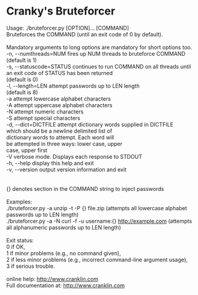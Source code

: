 Cranky's Bruteforcer
====================
Usage: ./bruteforcer.py [OPTION]... [COMMAND]<br />
Bruteforces the COMMAND (until an exit code of 0 by default).<br />
<br />
Mandatory arguments to long options are mandatory for short options too.<br />
  -n, --numthreads=NUM       fires up NUM threads to bruteforce COMMAND<br />
                                (default is 1)<br />
  -s, --statuscode=STATUS    continues to run COMMAND on all threads until<br />
                                an exit code of STATUS has been returned<br />
                                (default is 0)<br />
  -l, --length=LEN           attempt passwords up to LEN length<br />
                                (default is 8)<br />
  -a                         attempt lowercase alphabet characters<br />
  -A                         attempt uppercase alphabet characters<br />
  -N                         attempt numeric characters<br />
  -S                         attempt special characters<br />
  -d, --dict=DICTFILE        attempt dictionary words supplied in DICTFILE<br />
                                which should be a newline delimited list of<br />
                                dictionary words to attempt.  Each word will<br />
                                be attempted in three ways: lower case, upper<br />
                                case, upper first<br />
  -V                         verbose mode.  Displays each response to STDOUT<br />
  -h, --help                 display this help and exit<br />
  -v, --version              output version information and exit<br />
<br />
<br />
{} denotes section in the COMMAND string to inject passwords<br />
<br />
Examples:<br />
    ./bruteforcer.py -a unzip -t -P {} file.zip (attempts all lowercase alphabet<br />
        passwords up to LEN length)<br />
    ./bruteforcer.py -a -N curl -f -u username:{} http://example.com (attempts<br />
        all alphanumeric passwords up to LEN length)<br />
<br />
Exit status:<br />
 0  if OK,<br />
 1  if minor problems (e.g., no command given),<br />
 2  if less minor problems (e.g., incorrect command-line argument usage),<br />
 3  if serious trouble.<br />
<br />
online help: <http://www.cranklin.com><br />
Full documentation at: <http://www.cranklin.com><br />

